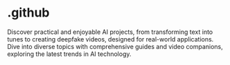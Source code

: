 # .github
Discover practical and enjoyable AI projects, from transforming text into tunes to creating deepfake videos, designed for real-world applications. Dive into diverse topics with comprehensive guides and video companions, exploring the latest trends in AI technology.
